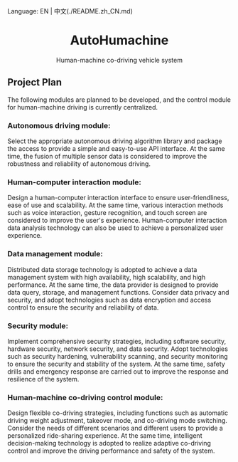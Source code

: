 Language: EN | 中文(./README.zh_CN.md) 
<h1 align="center">AutoHumachine</h1>
<div align="center">
Human-machine co-driving vehicle system
</div>

## Project Plan
The following modules are planned to be developed, and the control module for human-machine driving is currently centralized.

### Autonomous driving module: 
Select the appropriate autonomous driving algorithm library and package the access to provide a simple and easy-to-use API interface. At the same time, the fusion of multiple sensor data is considered to improve the robustness and reliability of autonomous driving.

### Human-computer interaction module: 
Design a human-computer interaction interface to ensure user-friendliness, ease of use and scalability. At the same time, various interaction methods such as voice interaction, gesture recognition, and touch screen are considered to improve the user's experience. Human-computer interaction data analysis technology can also be used to achieve a personalized user experience.

### Data management module: 
Distributed data storage technology is adopted to achieve a data management system with high availability, high scalability, and high performance. At the same time, the data provider is designed to provide data query, storage, and management functions. Consider data privacy and security, and adopt technologies such as data encryption and access control to ensure the security and reliability of data.

### Security module: 
Implement comprehensive security strategies, including software security, hardware security, network security, and data security. Adopt technologies such as security hardening, vulnerability scanning, and security monitoring to ensure the security and stability of the system. At the same time, safety drills and emergency response are carried out to improve the response and resilience of the system.

### Human-machine co-driving control module: 
Design flexible co-driving strategies, including functions such as automatic driving weight adjustment, takeover mode, and co-driving mode switching. Consider the needs of different scenarios and different users to provide a personalized ride-sharing experience. At the same time, intelligent decision-making technology is adopted to realize adaptive co-driving control and improve the driving performance and safety of the system.

